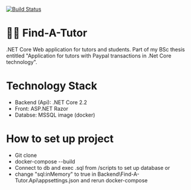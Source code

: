 [![Build Status](https://travis-ci.org/jurczewski/Find-A-Tutor.svg?branch=master)](https://travis-ci.org/jurczewski/Find-A-Tutor)
# 👨‍🏫 Find-A-Tutor
.NET Core Web application for tutors and students.
Part of my BSc thesis entitled "Application for tutors with Paypal transactions in .Net Core technology".

# Technology Stack
- Backend (Api): .NET Core 2.2
- Front: ASP.NET Razor
- Databse: MSSQL image (docker)

# How to set up project
- Git clone
- docker-compose --build
- Connect to db and exec .sql from /scripts to set up database
or
- change "sql:inMemory" to true in Backend\Find-A-Tutor.Api\appsettings.json and rerun docker-compose
